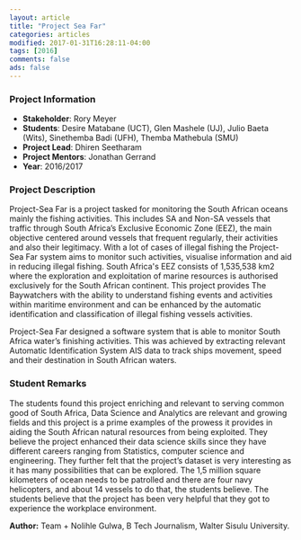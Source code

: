 ```yaml
---
layout: article
title: "Project Sea Far"
categories: articles
modified: 2017-01-31T16:28:11-04:00
tags: [2016]
comments: false
ads: false
---
```



### Project Information

* **Stakeholder**: Rory Meyer
* **Students**: Desire Matabane (UCT), Glen Mashele (UJ), Julio Baeta (Wits), Sinethemba Badi (UFH), Themba Mathebula (SMU)
* **Project Lead**: Dhiren Seetharam
* **Project Mentors**: Jonathan Gerrand
* **Year**: 2016/2017

### Project Description

Project-Sea Far is a project tasked for monitoring the South African oceans mainly the fishing activities. This includes SA and Non-SA vessels that traffic through South Africa’s Exclusive Economic Zone (EEZ), the main objective centered around vessels that frequent regularly, their activities and also their legitimacy. With a lot of cases of illegal fishing the Project-Sea Far system aims to monitor such activities, visualise information and aid in reducing illegal fishing. South Africa's EEZ consists of 1,535,538 km2   where the exploration and exploitation of marine resources is authorised exclusively for the South African continent. This project provides The Baywatchers with the ability to understand fishing events and activities within maritime environment and can be enhanced by the automatic identification and classification of illegal fishing vessels activities.

Project-Sea Far designed a software system that is able to monitor South Africa water’s finishing activities. This was achieved by extracting relevant Automatic Identification System AIS data to track ships movement, speed and their destination in South African waters.

### Student Remarks

The students found this project enriching and relevant to serving common good of South Africa, Data Science and Analytics are relevant and growing fields and this project is a prime examples of the prowess it provides in aiding the South African natural resources from being exploited. They believe the project enhanced their data science skills since they have different careers ranging from Statistics, computer science and engineering. They further felt that the project’s dataset is very interesting as it has many possibilities that can be explored. The 1,5 million square kilometers of ocean needs to be patrolled and there are  four navy helicopters, and about 14 vessels to do that, the students believe. The students believe that the project has been very helpful that they got to experience the workplace environment.


**Author:** Team + Nolihle Gulwa, B Tech Journalism, Walter Sisulu University.
